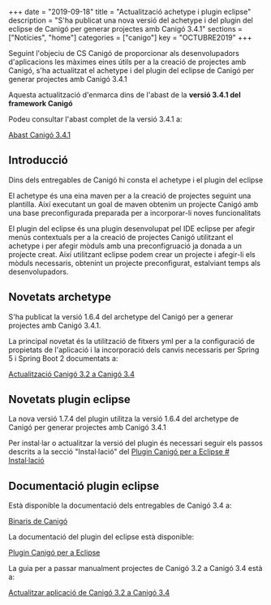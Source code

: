 +++
date        = "2019-09-18"
title       = "Actualització achetype i plugin eclipse"
description = "S'ha publicat una nova versió del achetype i del plugin del eclipse de Canigó per generar projectes amb Canigó 3.4.1"
sections    = ["Notícies", "home"]
categories  = ["canigo"]
key         = "OCTUBRE2019"
+++

Seguint l'objeciu de CS Canigó de proporcionar als desenvolupadors d'aplicacions les màximes eines útils per a la creació de projectes amb Canigó, s'ha actualitzat el achetype i del plugin del eclipse de Canigó per generar projectes amb Canigó 3.4.1

Aquesta actualització d'enmarca dins de l'abast de la **versió 3.4.1 del framework Canigó** 

Podeu consultar l'abast complet de la versió 3.4.1 a:

[Abast Canigó 3.4.1](https://cstd.ctti.gencat.cat/jiracstd/issues/?jql=project%20%3D%20CAN%20AND%20fixVersion%20%3D%203.4.1)

## Introducció

Dins dels entregables de Canigó hi consta el achetype i el plugin del eclipse

El achetype és una eina maven per a la creació de projectes seguint una plantilla. Així executant un goal de maven obtenim un projecte Canigó amb una base preconfigurada preparada per a incorporar-li noves funcionalitats

El plugin del eclipse és una plugin desenvolupat pel IDE eclipse per afegir menús contextuals per a la creació de projectes Canigó utilitzant el achetype i per afegir mòduls amb una preconfigruació ja donada a un projecte creat. Així utilitzant eclipse podem crear un projecte i afegir-li els mòduls necessaris, obtenint un projecte preconfigurat, estalviant temps als desenvolupadors.

## Novetats archetype

S'ha publicat la versió 1.6.4 del archetype del Canigó per a generar projectes amb Canigó 3.4.1.

La principal novetat és la utilització de fitxers yml per a la configuració de propietats de l'aplicació i la incorporació dels canvis necessaris per Spring 5 i Spring Boot 2 documentats a:

[Actualització Canigó 3.2 a Canigó 3.4](/howtos/2019-03-Howto-Actualitzacio_Canigo3_2_Canigo3_4/)

## Novetats plugin eclipse

La nova versió 1.7.4 del plugin utilitza la versió 1.6.4 del archetype de Canigó per generar projectes amb Canigó 3.4.1

Per instal·lar o actualitzar la versió del plugin és necessari seguir els passos descrits a la secció "Instal·lació" del [Plugin Canigó per a Eclipse # Instal·lació](/canigo-download-related/plugin-canigo/#instal-lació)

## Documentació plugin eclipse

Està disponible la documentació dels entregables de Canigó 3.4 a:

[Binaris de Canigó](/canigo/download/)

La documentació del plugin del eclipse està disponible:

[Plugin Canigó per a Eclipse](/canigo-download-related/plugin-canigo/)

La guia per a passar manualment projectes de Canigó 3.2 a Canigó 3.4 està a:

[Actualitzar aplicació de Canigó 3.2 a Canigó 3.4](/howtos/2019-03-Howto-Actualitzacio_Canigo3_2_Canigo3_4/)
